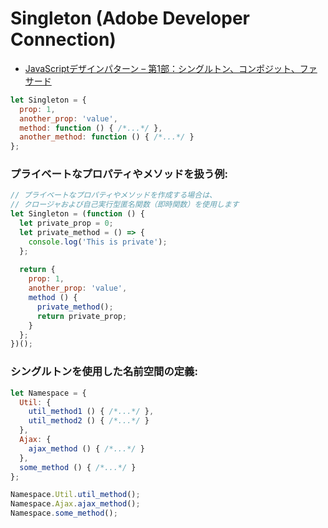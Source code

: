# Singleton (Adobe Developer Connection)
- [JavaScriptデザインパターン – 第1部：シングルトン、コンポジット、ファサード](http://www.adobe.com/jp/devnet/html5/articles/javascript-design-patterns-pt1-singleton-composite-facade.html)

```js
let Singleton = {
  prop: 1,
  another_prop: 'value',
  method: function () { /*...*/ },
  another_method: function () { /*...*/ }
};
```

### プライベートなプロパティやメソッドを扱う例:
```js
// プライベートなプロパティやメソッドを作成する場合は、
// クロージャおよび自己実行型匿名関数（即時関数）を使用します
let Singleton = (function () {
  let private_prop = 0;
  let private_method = () => {
    console.log('This is private');
  };
  
  return {
    prop: 1,
    another_prop: 'value',
    method () {
      private_method();
      return private_prop;
    }
  };
})();
```

### シングルトンを使用した名前空間の定義:
```js
let Namespace = {
  Util: {
    util_method1 () { /*...*/ },
    util_method2 () { /*...*/ }
  },
  Ajax: {
    ajax_method () { /*...*/ }
  },
  some_method () { /*...*/ }
};

Namespace.Util.util_method();
Namespace.Ajax.ajax_method();
Namespace.some_method();
```
